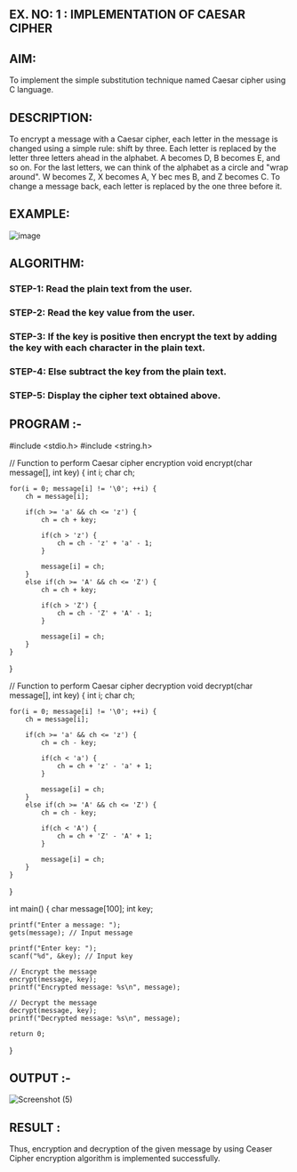 ## EX. NO: 1 : IMPLEMENTATION OF CAESAR CIPHER
 

## AIM:

To implement the simple substitution technique named Caesar cipher using C language.

## DESCRIPTION:

To encrypt a message with a Caesar cipher, each letter in the message is changed using a simple rule: shift by three. Each letter is replaced by the letter three letters ahead in the alphabet. A becomes D, B becomes E, and so on. For the last letters, we can think of the
alphabet as a circle and "wrap around". W becomes Z, X becomes A, Y bec mes B, and Z
becomes C. To change a message back, each letter is replaced by the one three before it.


## EXAMPLE:

![image](https://github.com/Hemamanigandan/CNS/assets/149653568/eb9c6c43-8c80-4cdd-b9d4-91705a311c79)


## ALGORITHM:

### STEP-1: Read the plain text from the user.
### STEP-2: Read the key value from the user.
### STEP-3: If the key is positive then encrypt the text by adding the key with each character in the plain text.
### STEP-4: Else subtract the key from the plain text.
### STEP-5: Display the cipher text obtained above.


## PROGRAM :-
#include <stdio.h>
#include <string.h>

// Function to perform Caesar cipher encryption
void encrypt(char message[], int key) {
    int i;
    char ch;
    
    for(i = 0; message[i] != '\0'; ++i) {
        ch = message[i];
        
        if(ch >= 'a' && ch <= 'z') {
            ch = ch + key;
            
            if(ch > 'z') {
                ch = ch - 'z' + 'a' - 1;
            }
            
            message[i] = ch;
        }
        else if(ch >= 'A' && ch <= 'Z') {
            ch = ch + key;
            
            if(ch > 'Z') {
                ch = ch - 'Z' + 'A' - 1;
            }
            
            message[i] = ch;
        }
    }
}

// Function to perform Caesar cipher decryption
void decrypt(char message[], int key) {
    int i;
    char ch;
    
    for(i = 0; message[i] != '\0'; ++i) {
        ch = message[i];
        
        if(ch >= 'a' && ch <= 'z') {
            ch = ch - key;
            
            if(ch < 'a') {	
                ch = ch + 'z' - 'a' + 1;
            }
            
            message[i] = ch;
        }
        else if(ch >= 'A' && ch <= 'Z') {
            ch = ch - key;
            
            if(ch < 'A') {
                ch = ch + 'Z' - 'A' + 1;
            }
            
            message[i] = ch;
        }
    }
}

int main() {
    char message[100];
    int key;
    
    printf("Enter a message: ");
    gets(message); // Input message
    
    printf("Enter key: ");
    scanf("%d", &key); // Input key
    
    // Encrypt the message
    encrypt(message, key);
    printf("Encrypted message: %s\n", message);
    
    // Decrypt the message
    decrypt(message, key);
    printf("Decrypted message: %s\n", message);
    
    return 0;
}



## OUTPUT :-

![Screenshot (5)](https://github.com/kanmanikannu/CNS/assets/114866367/655f13b6-8505-4013-8d14-6fab04a9856c)

## RESULT :
Thus, encryption and decryption of the given message by using Ceaser Cipher encryption algorithm is implemented successfully.



